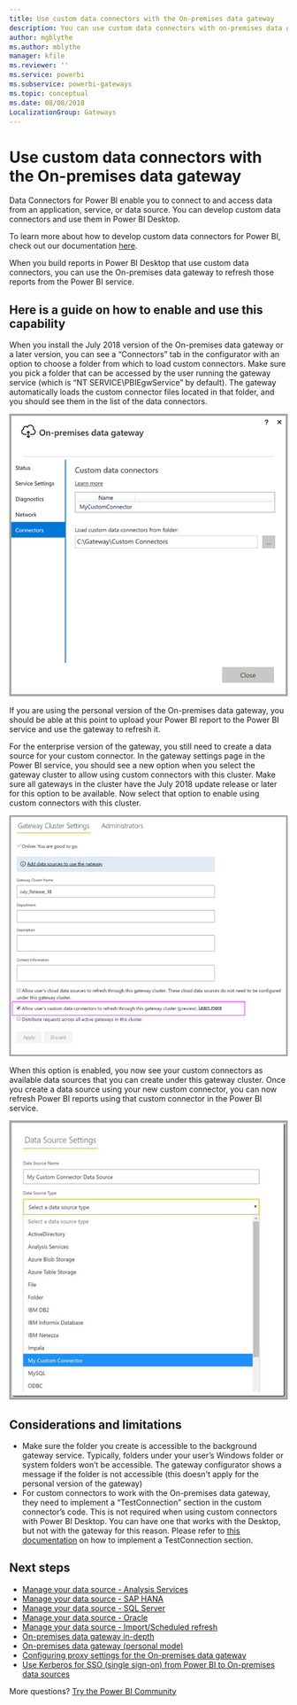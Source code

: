 ```yaml
---
title: Use custom data connectors with the On-premises data gateway
description: You can use custom data connectors with on-premises data gateway.
author: mgblythe
ms.author: mblythe
manager: kfile
ms.reviewer: ''
ms.service: powerbi
ms.subservice: powerbi-gateways
ms.topic: conceptual
ms.date: 08/08/2018
LocalizationGroup: Gateways 
---
```


# Use custom data connectors with the On-premises data gateway

Data Connectors for Power BI enable you to connect to and access data from an application, service, or data source. You can develop custom data connectors and use them in Power BI Desktop.

To learn more about how to develop custom data connectors for Power BI, check out our documentation [here](http://aka.ms/dataconnectors).

When you build reports in Power BI Desktop that use custom data connectors, you can use the On-premises data gateway to refresh those reports from the Power BI service.

## Here is a guide on how to enable and use this capability

When you install the July 2018 version of the On-premises data gateway or a later version, you can see a “Connectors” tab in the configurator with an option to choose a folder from which to load custom connectors. Make sure you pick a folder that can be accessed by the user running the gateway service (which is “NT SERVICE\PBIEgwService” by default). The gateway automatically loads the custom connector files located in that folder, and you should see them in the list of the data connectors.

![Custom connector 1](media/service-gateway-custom-connectors/gateway-onprem-customconnector1.png)

If you are using the personal version of the On-premises data gateway, you should be able at this point to upload your Power BI report to the Power BI service and use the gateway to refresh it.

For the enterprise version of the gateway, you still need to create a data source for your custom connector. In the gateway settings page in the Power BI service, you should see a new option when you select the gateway cluster to allow using custom connectors with this cluster. Make sure all gateways in the cluster have the July 2018 update release or later for this option to be available. Now select that option to enable using custom connectors with this cluster.

![Custom connector 2](media/service-gateway-custom-connectors/gateway-onprem-customconnector2.png)

When this option is enabled, you now see your custom connectors as available data sources that you can create under this gateway cluster. Once you create a data source using your new custom connector, you can now refresh Power BI reports using that custom connector in the Power BI service.

![Custom connector 3](media/service-gateway-custom-connectors/gateway-onprem-customconnector3.png)

## Considerations and limitations

* Make sure the folder you create is accessible to the background gateway service. Typically, folders under your user’s Windows folder or system folders won’t be accessible. The gateway configurator shows a message if the folder is not accessible (this doesn't apply for the personal version of the gateway)
* For custom connectors to work with the On-premises data gateway, they need to implement a “TestConnection” section in the custom connector’s code. This is not required when using custom connectors with Power BI Desktop. You can have one that works with the Desktop, but not with the gateway for this reason. Please refer to [this documentation](https://github.com/Microsoft/DataConnectors/blob/master/docs/m-extensions.md#implementing-testconnection-for-gateway-support) on how to implement a TestConnection section.

## Next steps

* [Manage your data source - Analysis Services](service-gateway-enterprise-manage-ssas.md)  
* [Manage your data source - SAP HANA](service-gateway-enterprise-manage-sap.md)  
* [Manage your data source - SQL Server](service-gateway-enterprise-manage-sql.md)  
* [Manage your data source - Oracle](service-gateway-onprem-manage-oracle.md)  
* [Manage your data source - Import/Scheduled refresh](service-gateway-enterprise-manage-scheduled-refresh.md)  
* [On-premises data gateway in-depth](service-gateway-onprem-indepth.md)  
* [On-premises data gateway (personal mode)](service-gateway-personal-mode.md)
* [Configuring proxy settings for the On-premises data gateway](service-gateway-proxy.md)  
* [Use Kerberos for SSO (single sign-on) from Power BI to On-premises data sources](service-gateway-sso-kerberos.md)  

More questions? [Try the Power BI Community](http://community.powerbi.com/)

